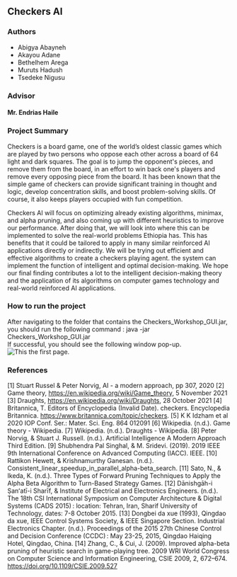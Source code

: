 ## Checkers AI

### Authors
- Abigya Abayneh 		
- Akayou Adane		
- Bethelhem Arega		
- Muruts Hadush		
- Tsedeke Nigusu		

### Advisor
#### Mr. Endrias Haile

### Project Summary
Checkers is a board game, one of the world’s oldest classic games which are played by two persons who oppose each other across a board of 64 light and dark squares. The goal is to jump the opponent's pieces, and remove them from the board, in an effort to win back one's players and remove every opposing piece from the board. It has been known that the simple game of checkers can provide significant training in thought and logic, develop concentration skills, and boost problem-solving skills. Of course, it also keeps players occupied with fun competition.

Checkers AI will focus on optimizing already existing algorithms, minimax, and alpha pruning, and also coming up with different heuristics to improve our performance. After doing that, we will look into where this can be implemented to solve the real-world problems Ethiopia has. This has benefits that it could be tailored to apply in many similar reinforced AI applications directly or indirectly. We will be trying out efficient and effective algorithms to create a checkers playing agent. the system can implement the function of intelligent and optimal decision-making. We hope our final finding contributes a lot to the intelligent decision-making theory and the application of its algorithms on computer games technology and real-world reinforced AI applications.

### How to run the project
After navigating to the folder that contains the Checkers_Workshop_GUI.jar, you should run the following command : java -jar Checkers_Workshop_GUI.jar <br />
If successful, you should see the following window pop-up. 
![This the first page.](https://github.com/akuadane/checkers_workspace/blob/main/src/main/resources/image37.png)

### References 
[1] Stuart Russel & Peter Norvig, AI - a modern approach, pp 307, 2020
[2] Game theory, https://en.wikipedia.org/wiki/Game_theory, 5 November 2021
[3] Draughts, https://en.wikipedia.org/wiki/Draughts, 28 October 2021
[4] Britannica, T. Editors of Encyclopedia (Invalid Date). checkers. Encyclopedia Britannica. https://www.britannica.com/topic/checkers.
[5] K K Idzham et al 2020 IOP Conf. Ser.: Mater. Sci. Eng. 864 012091
[6] Wikipedia. (n.d.). Game theory - Wikipedia.
[7] Wikipedia. (n.d.). Draughts - Wikipedia.
[8] Peter Norvig, & Stuart J. Russell. (n.d.). Artificial Intelligence A Modern Approach Third Edition.
[9] Shubhendra Pal Singhal, & M. Sridevi. (2019). 2019 IEEE 9th International Conference on Advanced Computing (IACC). IEEE.
[10] Rattikon Hewett, & Krishnamurthy Ganesan. (n.d.). Consistent_linear_speedup_in_parallel_alpha-beta_search.
[11] Sato, N., & Ikeda, K. (n.d.). Three Types of Forward Pruning Techniques to Apply the Alpha Beta Algorithm to Turn-Based Strategy Games.
[12] Dānishgāh-i Ṣanʻatī-i Sharīf, & Institute of Electrical and Electronics Engineers. (n.d.). The 18th CSI International Symposium on Computer Architecture & Digital Systems (CADS 2015) : location: Tehran, Iran, Sharif University of Technology, dates: 7-8 October 2015.
[13] Dongbei da xue (1993), Qingdao da xue, IEEE Control Systems Society, & IEEE Singapore Section. Industrial Electronics Chapter. (n.d.). Proceedings of the 2015 27th Chinese Control and Decision Conference (CCDC) : May 23-25, 2015, Qingdao Haiqing Hotel, Qingdao, China.
[14] Zhang, C., & Cui, J. (2009). Improved alpha-beta pruning of heuristic search in game-playing tree. 2009 WRI World Congress on Computer Science and Information Engineering, CSIE 2009, 2, 672–674. https://doi.org/10.1109/CSIE.2009.527
